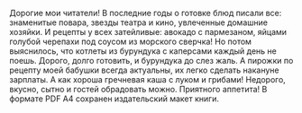 <!--2025-05-18 21:15:56--><!--pdate:2022-->
Дорогие мои читатели! В последние годы о готовке блюд писали все: знаменитые повара, звезды театра и кино, увлеченные домашние хозяйки. И рецепты у всех затейливые: авокадо с пармезаном, яйцами голубой черепахи под соусом из морского сверчка! Но потом выяснилось, что котлеты из бурундука с каперсами каждый день не поешь. Дорого, долго готовить, и бурундука до слез жаль. А пирожки по рецепту моей бабушки всегда актуальны, их легко сделать накануне зарплаты. А как хороша гречневая каша с луком и грибами! Недорого, вкусно, сытно и гостей обрадовать можно. Приятного аппетита!
В формате PDF A4 сохранен издательский макет книги.